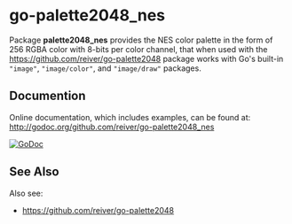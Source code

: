# go-palette2048_nes

Package **palette2048_nes** provides the NES color palette in the form of 256 RGBA color with 8-bits per color channel,
that when used with the https://github.com/reiver/go-palette2048 package works with Go's built-in `"image"`, `"image/color"`, and `"image/draw"` packages.

## Documention

Online documentation, which includes examples, can be found at: http://godoc.org/github.com/reiver/go-palette2048_nes

[![GoDoc](https://godoc.org/github.com/reiver/go-palette2048_nes?status.svg)](https://godoc.org/github.com/reiver/go-palette2048_nes)

## See Also

Also see:

* https://github.com/reiver/go-palette2048
